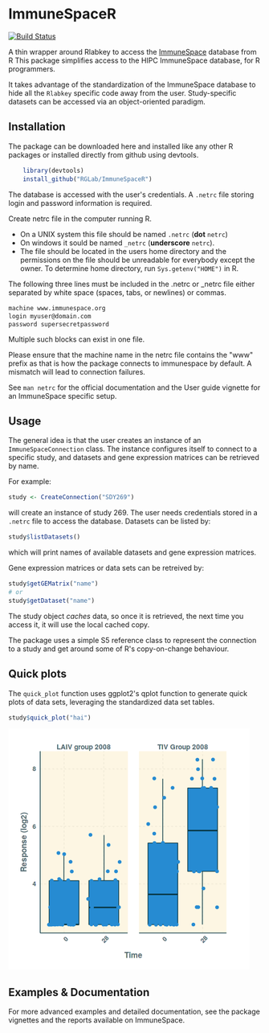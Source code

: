 ImmuneSpaceR
============

[![Build Status](https://travis-ci.org/RGLab/ImmuneSpaceR.svg?branch=dev)](https://travis-ci.org/RGLab/ImmuneSpaceR)

A thin wrapper around Rlabkey to access the [ImmuneSpace]("https://www.immunespace.org") database from R
This package simplifies access to the HIPC ImmuneSpace database, for R programmers.

It takes advantage of the standardization of the ImmuneSpace database to hide all the `Rlabkey` specific code away from the user.
Study-specific datasets can be accessed via an object-oriented paradigm.

## Installation
The package can be downloaded here and installed like any other R packages or installed directly from github using devtools.

```R
    library(devtools)
    install_github("RGLab/ImmuneSpaceR")
```

The database is accessed with the user's credentials. A `.netrc` file storing login and password information is required.

Create netrc file in the computer running R.

* On a UNIX system this file should be named `.netrc` (**dot** `netrc`) 
* On windows it sould be named `_netrc` (**underscore** `netrc`). 
* The file should be located in the users home directory and the permissions
on the file should be unreadable for everybody except the owner. To determine
home directory, run `Sys.getenv("HOME")` in R.

The following three lines must be included in the .netrc or _netrc file either
separated by white space (spaces, tabs, or newlines) or commas.

```
machine www.immunespace.org
login myuser@domain.com
password supersecretpassword
```

Multiple such blocks can exist in one file.

Please ensure that the machine name in the netrc file contains the "www" prefix 
as that is how the package connects to immunespace by default. A mismatch will 
lead to connection failures. 

See `man netrc` for the official documentation and the User guide vignette for an
ImmuneSpace specific setup.

## Usage
The general idea is that the user creates an instance of an `ImmuneSpaceConnection` class. 
The instance configures itself to connect to a specific study, and datasets and gene expression matrices can be retrieved by name.

For example:

```R
study <- CreateConnection("SDY269")
```

will create an instance of study 269.  The user needs credentials stored in a `.netrc` file to access the database. 
Datasets can be listed by:

```R
study$listDatasets()
```

which will print names of available datasets and gene expression matrices.

Gene expression matrices or data sets can be retreived by:

```R
study$getGEMatrix("name")
# or
study$getDataset("name")
```

The study object *caches* data, so once it is retrieved, the next time you access it, it will use the local cached copy. 

The package uses a simple S5 reference class to represent the connection to a study and get around some of R's copy-on-change behaviour.

## Quick plots

The `quick_plot` function uses ggplot2's qplot function to generate quick plots of data sets, leveraging the standardized data set tables. 

```R
study$quick_plot("hai")
```
![](./inst/img/qpHai.png)


## Examples & Documentation
For more advanced examples and detailed documentation, see the package vignettes
and the reports available on ImmuneSpace.
